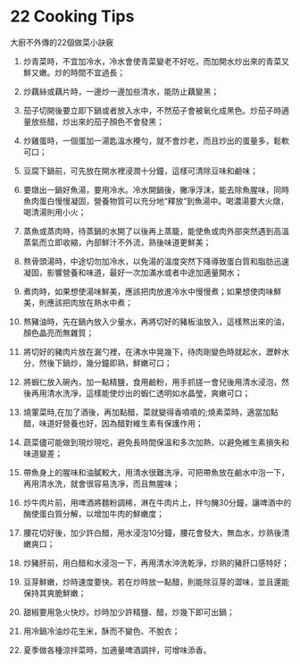 # 22 Cooking Tips

大廚不外傳的22個做菜小訣竅
<!--more-->

1. 炒青菜時，不宜加冷水，冷水會使青菜變老不好吃，而加開水炒出來的青菜又鮮又嫩。炒的時間不宜過長；
 
2. 炒藕絲或藕片時，一邊炒一邊加些清水，能防止藕變黑；
 
3. 茄子切開後要立即下鍋或者放入水中，不然茄子會被氧化成黑色。炒茄子時適量放些醋，炒出來的茄子顏色不會發黑；
 
4. 炒雞蛋時，一個蛋加一湯匙溫水攪勻，就不會炒老，而且炒出的蛋量多，鬆軟可口；
 
5. 豆腐下鍋前，可先放在開水裡浸潤十分鐘，這樣可清除豆味和鹼味；
 
6. 要燉出一鍋好魚湯，要用冷水。冷水開鍋後，撇凈浮沫，能去除魚腥味，同時魚肉蛋白慢慢凝固，營養物質可以充分地“釋放”到魚湯中。喝濃湯要大火燉，喝清湯則用小火；
 
7. 蒸魚或蒸肉時，待蒸鍋的水開了以後再上蒸籠，能使魚或肉外部突然遇到高溫蒸氣而立即收縮，內部鮮汁不外流，熟後味道更鮮美；
 
8. 熬骨頭湯時，中途切勿加冷水，以免湯的溫度突然下降導致蛋白質和脂肪迅速凝固，影響營養和味道，最好一次加滿水或者中途加適量開水；
 
9. 煮肉時，如果想使湯味鮮美，應該把肉放進冷水中慢慢煮；如果想使肉味鮮美，則應該把肉放在熱水中煮；
 
10. 熬豬油時，先在鍋內放入少量水，再將切好的豬板油放入，這樣熬出來的油，顏色晶亮而無雜質； 
 
11. 將切好的豬肉片放在漏勺裡，在沸水中晃幾下，待肉剛變色時就起水，瀝幹水分，然後下鍋炒，幾分鐘即熟，鮮嫩可口； 

12. 將蝦仁放入碗內，加一點精鹽，食用鹼粉，用手抓搓一會兒後用清水浸泡，然後再用清水洗凈，這樣能使炒出的蝦仁透明如水晶瑩，爽嫩可口； 
 
13. 燒葷菜時,在加了酒後，再加點醋，菜就變得香噴噴的;燒素菜時，適當加點醋，味道好營養也好，因為醋對維生素有保護作用； 
 
14. 蔬菜儘可能做到現炒現吃，避免長時間保溫和多次加熱，以避免維生素損失和味道變差； 
 
15. 帶魚身上的腥味和油膩較大，用清水很難洗凈，可把帶魚放在鹼水中泡一下，再用清水洗，就會很容易洗凈，而且無腥味； 
 
16. 炒牛肉片前，用啤酒將麵粉調稀，淋在牛肉片上，拌勻醃30分鐘，讓啤酒中的酶使蛋白質分解，以增加牛肉的鮮嫩度； 
 
17. 腰花切好後，加少許白醋，用水浸泡10分鐘，腰花會發大，無血水，炒熟後清嫩爽口； 
 
18. 炒豬肝前，用白醋和水浸泡一下，再用清水沖洗乾淨，炒熟的豬肝口感特好； 
 
19. 豆芽鮮嫩，炒時速度要快。若在炒時放一點醋，則能除豆芽的澀味，並且還能保持其爽脆鮮嫩； 
 
20. 甜椒要用急火快炒。炒時加少許精鹽、醋，炒幾下即可出鍋； 
 
21. 用冷鍋冷油炒花生米，酥而不變色、不脫衣； 
 
22. 夏季做各種涼拌菜時，加適量啤酒調拌，可增味添香。



